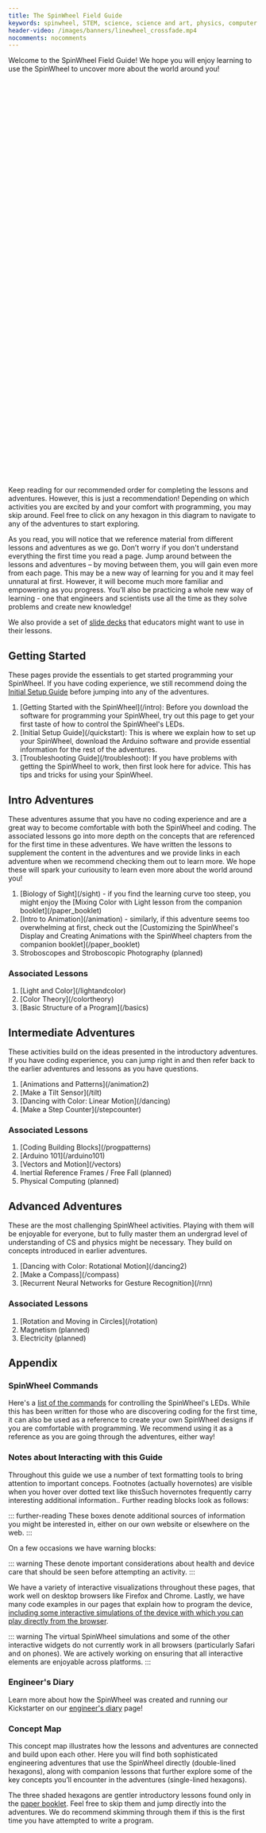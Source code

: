 ```yaml
---
title: The SpinWheel Field Guide
keywords: spinwheel, STEM, science, science and art, physics, computer science, middle school, high school, textbook
header-video: /images/banners/linewheel_crossfade.mp4
nocomments: nocomments
---
```


Welcome to the SpinWheel Field Guide! We hope you will enjoy learning to use the SpinWheel to uncover more about the world around you!

<style>
@font-face {
  font-family: 'xkcd';
  src: url('/xkcd-script.ttf')  format('truetype');
}

:root {
  /* Change this to change the appearance of the hexaons */
  --hex-width: 150px; 
  --hex-inner-border: 15px;
  
  /* Other hexagon dimentions */
  --hex-side: calc(var(--hex-width)/2);
  --hex-height: calc(var(--hex-side)*1.7320508075688772);
  --hex-tiptotip: calc(var(--hex-side)*3 - var(--hex-inner-border)*0.75);
  --hex-transition: all .2s ease;
}

/* Hexagons */
.hexagon-container {
  display: grid;
  grid-template-columns: var(--hex-tiptotip) var(--hex-tiptotip) var(--hex-tiptotip) var(--hex-tiptotip);
  grid-auto-rows: calc(var(--hex-height)/2 - var(--hex-inner-border)*1.7320508075688772/8);
  grid-gap: 0 0;
  font-family: xkcd;
}
.hexagon {
  align-items: center;
  cursor: pointer;
  display: flex;
  height: var(--hex-height);
  justify-content: center;
  position: relative;
  transition: var(--hex-transition);
  width: var(--hex-width);
}

.hexagon:nth-child(8n + 5),
.hexagon:nth-child(8n + 6),
.hexagon:nth-child(8n + 7),
.hexagon:nth-child(8n + 8) {
  margin-left: calc(var(--hex-side) * 1.5 - var(--hex-inner-border)*0.375);
}

.hexagon {
  clip-path: polygon(75% 0, 100% 50%, 75% 100%, 25% 100%, 0 50%, 25% 0);
}

.hexagon * {
  display: block;
  display: flex;
  justify-content: center;
  align-items: center;
  transition: var(--hex-transition);
  clip-path: polygon(75% 0, 100% 50%, 75% 100%, 25% 100%, 0 50%, 25% 0);
  background-color: white;
}

.hexagon a {
  text-align: center;
  line-height: 18px;
  font-size: 16px;
  text-decoration: none;
}

.hexagon *:hover {
  background-color: white !important;
  font-size: 18px !important;
}

.hexagon > * {
  width: calc(var(--hex-width) - var(--hex-inner-border));
  height: calc(var(--hex-height) - var(--hex-inner-border)*1.7320508075688772/2);
}

.hexagon > div > div {
  width: calc(var(--hex-width) - 1.8*var(--hex-inner-border));
  height: calc(var(--hex-height) - 1.8*var(--hex-inner-border)*1.7320508075688772/2);
}

.hexagon > div > div > a {
  width: calc(var(--hex-width) - 2.1*var(--hex-inner-border));
  height: calc(var(--hex-height) - 2.1*var(--hex-inner-border)*1.7320508075688772/2);
}
</style>

<ul id="hexmap" class="hexagon-container">
  <li class="hexagon"></li>
  <li class="hexagon"></li>
  <li class="hexagon"></li>
  <li class="hexagon"></li>
  <li class="hexagon"></li>
  <li class="hexagon"></li>
  <li class="hexagon"></li>
  <li class="hexagon"></li>
  <li class="hexagon"></li>
  <li class="hexagon"></li>
  <li class="hexagon"></li>
  <li class="hexagon"></li>
  <li class="hexagon"></li>
  <li class="hexagon"></li>
  <li class="hexagon"></li>
  <li class="hexagon"></li>
  <li class="hexagon"></li>
  <li class="hexagon"></li>
  <li class="hexagon"></li>
  <li class="hexagon"></li>
  <li class="hexagon"></li>
  <li class="hexagon"></li>
  <li class="hexagon"></li>
  <li class="hexagon"></li>
  <li class="hexagon"></li>
  <li class="hexagon"></li>
  <li class="hexagon"></li>
  <li class="hexagon"></li>
  <li class="hexagon"></li>
  <li class="hexagon"></li>
  <li class="hexagon"></li>
  <li class="hexagon"></li>
  <li class="hexagon"></li>
  <li class="hexagon"></li>
  <li class="hexagon"></li>
  <li class="hexagon"></li>
  <li class="hexagon"></li>
  <li class="hexagon"></li>
  <li class="hexagon"></li>
  <li class="hexagon"></li>
  <li class="hexagon"></li>
  <li class="hexagon"></li>
  <li class="hexagon"></li>
  <li class="hexagon"></li>
  <li class="hexagon"></li>
  <li class="hexagon"></li>
  <li class="hexagon"></li>
  <li class="hexagon"></li>
  <li class="hexagon"></li>
</ul>

Keep reading for our recommended order for completing the lessons and adventures. However, this is just a recommendation! Depending on which activities you are excited by and your comfort with programming, you may skip around. Feel free to click on any hexagon in this diagram to navigate to any of the adventures to start exploring.

As you read, you will notice that we reference material from different lessons and adventures as we go. Don’t worry if you don't understand everything the first time you read a page. Jump around between the lessons and adventures – by moving between them, you will gain even more from each page. 
This may be a new way of learning for you and it may feel unnatural at first. However, it will become much more familiar and empowering as you progress. You’ll also be practicing a whole new way of learning - one that engineers and scientists use all the time as they solve problems and create new knowledge! 

We also provide a set of [slide decks](/slides) that educators might want to use in their lessons.

## Getting Started

These pages provide the essentials to get started programming your SpinWheel. 
If you have coding experience, we still recommend doing the [Initial Setup Guide](/quickstart) before jumping into any of the adventures.

<ol>
<li> [Getting Started with the SpinWheel](/intro): Before you download the software for programming your SpinWheel, try out this page to get your first taste of how to control the SpinWheel's LEDs. </li>
<li> [Initial Setup Guide](/quickstart): This is where we explain how to set up your SpinWheel, download the Arduino software and provide essential information for the rest of the adventures. </li>
<li> [Troubleshooting Guide](/troubleshoot): If you have problems with getting the SpinWheel to work, then first look here for advice. This has tips and tricks for using your SpinWheel. </li>
</ol>

## Intro Adventures

These adventures assume that you have no coding experience and are a great way to become comfortable with both the SpinWheel and coding. The associated lessons go into more depth on the concepts that are referenced for the first time in these adventures. We have written the lessons to supplement the content in the adventures and we provide links in each adventure when we recommend checking them out to learn more. We hope these will spark your curiousity to learn even more about the world around you!

<ol>
<li>[Biology of Sight](/sight) - if you find the learning curve too steep, you might enjoy the [Mixing Color with Light lesson from the companion booklet](/paper_booklet)</li>
<li> [Intro to Animation](/animation) - similarly, if this adventure seems too overwhelming at first, check out the [Customizing the SpinWheel&#39;s Display and Creating Animations with the SpinWheel chapters from the companion booklet](/paper_booklet)</li>
<li> Stroboscopes and Stroboscopic Photography (planned) </li>
</ol>

### Associated Lessons
<ol>
<li> [Light and Color](/lightandcolor)</li>
<li> [Color Theory](/colortheory) </li>
<li> [Basic Structure of a Program](/basics)</li>
</ol>

## Intermediate Adventures

These activities build on the ideas presented in the introductory adventures. If you have coding experience, you can jump right in and then refer back to the earlier adventures and lessons as you have questions.

<ol>
<li>[Animations and Patterns](/animation2)</li>
<li> [Make a Tilt Sensor](/tilt)</li>
<li> [Dancing with Color: Linear Motion](/dancing)</li>
<li> [Make a Step Counter](/stepcounter)</li>
</ol>

### Associated Lessons
<ol>
<li> [Coding Building Blocks](/progpatterns)</li>
<li> [Arduino 101](/arduino101) </li>
<li> [Vectors and Motion](/vectors)</li>
<li> Inertial Reference Frames / Free Fall (planned)</li>
<li> Physical Computing (planned)</li>
</ol>

## Advanced Adventures

These are the most challenging SpinWheel activities. Playing with them will be enjoyable for everyone, but to fully master them an undergrad level of understanding of CS and physics might be necessary. They build on concepts introduced in earlier adventures.

<ol>
<li> [Dancing with Color: Rotational Motion](/dancing2)</li>
<li> [Make a Compass](/compass)</li>
<li> [Recurrent Neural Networks for Gesture Recognition](/rnn)</li>
</ol>

### Associated Lessons
<ol>
<li> [Rotation and Moving in Circles](/rotation)</li>
<li> Magnetism (planned)</li>
<li> Electricity (planned)</li>
</ol>

## Appendix

### SpinWheel Commands
Here's a [list of the commands](/allcommands) for controlling the SpinWheel's LEDs. While this has been written for those who are discovering coding for the first time, it can also be used as a reference to create your own SpinWheel designs if you are comfortable with programming. We recommend using it as a reference as you are going through the adventures, either way!

### Notes about Interacting with this Guide
Throughout this guide we use a number of text formatting tools to bring attention to important conceps. Footnotes (actually hovernotes) are visible when you hover <span class="footnote">over dotted text like this<span>Such hovernotes frequently carry interesting additional information.</span></span>.
Further reading blocks look as follows:

::: further-reading
These boxes denote additional sources of information you might be interested in, either on our own website or elsewhere on the web.
:::

On a few occasions we have warning blocks:

::: warning
These denote important considerations about health and device care that should be seen before attempting an activity.
:::

We have a variety of interactive visualizations throughout these pages, that work well on desktop browsers like Firefox and Chrome. Lastly, we have many code examples in our pages that explain how to program the device, [including some interactive simulations of the device with which you can play directly from the browser](/intro).

::: warning
The virtual SpinWheel simulations and some of the other interactive widgets do not currently work in all browsers (particularly Safari and on phones). We are actively working on ensuring that all interactive elements are enjoyable across platforms.
:::

### Engineer's Diary

Learn more about how the SpinWheel was created and running our Kickstarter on our [engineer's diary](/diary) page!

### Concept Map

This concept map illustrates how the lessons and adventures are connected and build upon each other. Here you will find both sophisticated engineering adventures that use the SpinWheel directly (double-lined hexagons), along with companion lessons that further explore some of the key concepts you’ll encounter in the adventures (single-lined hexagons).

The three shaded hexagons are gentler introductory lessons found only in the [paper booklet](/paper_booklet/). Feel free to skip them and jump directly into the adventures. We do recommend skimming through them if this is the first time you have attempted to write a program.


<ul id="hexmap2" class="hexagon-container">
  <li class="hexagon"></li>
  <li class="hexagon"></li>
  <li class="hexagon"></li>
  <li class="hexagon"></li>
  <li class="hexagon"></li>
  <li class="hexagon"></li>
  <li class="hexagon"></li>
  <li class="hexagon"></li>
  <li class="hexagon"></li>
  <li class="hexagon"></li>
  <li class="hexagon"></li>
  <li class="hexagon"></li>
  <li class="hexagon"></li>
  <li class="hexagon"></li>
  <li class="hexagon"></li>
  <li class="hexagon"></li>
  <li class="hexagon"></li>
  <li class="hexagon"></li>
  <li class="hexagon"></li>
  <li class="hexagon"></li>
  <li class="hexagon"></li>
  <li class="hexagon"></li>
  <li class="hexagon"></li>
  <li class="hexagon"></li>
  <li class="hexagon"></li>
  <li class="hexagon"></li>
  <li class="hexagon"></li>
  <li class="hexagon"></li>
  <li class="hexagon"></li>
  <li class="hexagon"></li>
  <li class="hexagon"></li>
  <li class="hexagon"></li>
  <li class="hexagon"></li>
  <li class="hexagon"></li>
  <li class="hexagon"></li>
  <li class="hexagon"></li>
  <li class="hexagon"></li>
  <li class="hexagon"></li>
  <li class="hexagon"></li>
  <li class="hexagon"></li>
  <li class="hexagon"></li>
  <li class="hexagon"></li>
  <li class="hexagon"></li>
  <li class="hexagon"></li>
  <li class="hexagon"></li>
  <li class="hexagon"></li>
  <li class="hexagon"></li>
  <li class="hexagon"></li>
  <li class="hexagon"></li>
</ul>

<script>
const tiles = [
{x:1, y:1, bgcolor:"#ffffff", textcolor:"#fffff", bordercolor:"#ffffff", inner: false, text:"Begin Here ➘", href:""},
{x:2, y:3, bgcolor:"#ffffff", textcolor:"#25aae1", bordercolor:"#25aae1", inner: true, text:"SpinWheel<br>Initial<br>Setup", href:"/quickstart"},
{x:2, y:2, bgcolor:"#ffffff", textcolor:"#25aae1", bordercolor:"#25aae1", inner: true, text:"SpinWheel<br>Troubleshooting<br>Guide", href:"/troubleshoot"},
{x:2, y:6, bgcolor:"#ffffff", textcolor:"#25aae1", bordercolor:"#25aae1", inner: false, text:"Arduino<br>101", href:"/arduino101"},
//light
{x:2, y:5, bgcolor:"#d0eeec", textcolor:"#13a89e", bordercolor:"#13a89e", inner: true, text:"Mixing<br>Color with<br>Light", href:"/paper_booklet"},
{x:1, y:6, bgcolor:"#ffffff", textcolor:"#13a89e", bordercolor:"#13a89e", inner: true, text:"Biology of<br>Sight", href:"/sight"},
{x:1, y:7, bgcolor:"#ffffff", textcolor:"#13a89e", bordercolor:"#13a89e", inner: false, text:"Color<br>Theory", href:"/colortheory"},
{x:1, y:5, bgcolor:"#ffffff", textcolor:"#13a89e", bordercolor:"#13a89e", inner: false, text:"Light and<br>Color", href:"/lightandcolor"},
//animations
{x:1, y:2, bgcolor:"#ffffff", textcolor:"#0e75bc", bordercolor:"#0e75bc", inner: true, text:"Getting<br>Started<br>with the<br>SpinWheel", href:"/intro"},
{x:2, y:4, bgcolor:"#d3eef9", textcolor:"#0e75bc", bordercolor:"#0e75bc", inner: true, text:"Customizing<br>the SpinWheel&#39;s<br>Display", href:"/paper_booklet"},
{x:3, y:1, bgcolor:"#ffffff", textcolor:"#0e75bc", bordercolor:"#0e75bc", inner: false, text:"Basic<br>Structure<br>of a<br>Program", href:"/basics"},
{x:3, y:3, bgcolor:"#d2e2f0", textcolor:"#0e75bc", bordercolor:"#0e75bc", inner: true, text:"Creating<br>Animations<br>with the<br>SpinWheel", href:"/paper_booklet"},
{x:3, y:2, bgcolor:"#ffffff", textcolor:"#0e75bc", bordercolor:"#0e75bc", inner: false, text:"Coding<br>Building<br>Blocks", href:"/progpatterns"},
{x:3, y:4, bgcolor:"#ffffff", textcolor:"#0e75bc", bordercolor:"#0e75bc", inner: true, text:"Intro to<br>Animation", href:"/animation"},
{x:4, y:5, bgcolor:"#ffffff", textcolor:"#0e75bc", bordercolor:"#0e75bc", inner: true, text:"Animations<br>and<br>Patterns", href:"/animation2"},
//motion
{x:3, y:6, bgcolor:"#ffffff", textcolor:"#9678b6", bordercolor:"#9678b6", inner: true, text:"Make a<br>Tilt Sensor", href:"/tilt"},
{x:3, y:8, bgcolor:"#ffffff", textcolor:"#9678b6", bordercolor:"#9678b6", inner: true, text:"Make a<br>Step Counter", href:"/stepcounter"},
{x:3, y:10, bgcolor:"#ffffff", textcolor:"#9678b6", bordercolor:"#9678b6", inner: true, text:"Gesture<br>recognition", href:"/rnn"},
{x:4, y:7, bgcolor:"#ffffff", textcolor:"#9678b6", bordercolor:"#9678b6", inner: false, text:"Vectors<br>and<br>Motion", href:"/vectors"},
{x:4, y:6, bgcolor:"#ffffff", textcolor:"#9678b6", bordercolor:"#9678b6", inner: true, text:"Dancing<br>with Color:<br>Linear<br>Motion", href:"/dancing"},
{x:4, y:8, bgcolor:"#ffffff", textcolor:"#9678b6", bordercolor:"#9678b6", inner: true, text:"Dancing<br>with Color:<br>Rotational<br>Motion", href:"/dancing2"},
//{x:4, y:9, bgcolor:"#ffffff", textcolor:"#9678b6", bordercolor:"#9678b6", inner: false, text:"Inertial<br>Reference<br>Frames", href:"/inertia"},
{x:4, y:10, bgcolor:"#ffffff", textcolor:"#9678b6", bordercolor:"#9678b6", inner: false, text:"Rotation<br>and<br>Circular<br>Motion", href:"/rotation"},
//magnetism
//{x:2, y:8, bgcolor:"#ffffff", textcolor:"#25aae1", bordercolor:"#25aae1", inner: false, text:"Electricity", href:"/electricity"},
{x:3, y:9, bgcolor:"#ffffff", textcolor:"#ef5188", bordercolor:"#ef5188", inner: true, text:"Make a<br>Compass", href:"/compass"},
//{x:2, y:10, bgcolor:"#ffffff", textcolor:"#ef5188", bordercolor:"#ef5188", inner: false, text:"Magnetism", href:"/magnetism"},
//reference
{x:4, y:1, bgcolor:"#ffffff", textcolor:"#25aae1", bordercolor:"#25aae1", inner: true, text:"SpinWheel<br>Functions<br>Reference", href:"/allcommands"},
//{x:4, y:3, bgcolor:"#ffffff", textcolor:"#25aae1", bordercolor:"#25aae1", inner: false, text:"Physical<br>computing", href:"/physicalcomputing"},
];

function render_hexmap(id) {
  const hexmap = document.getElementById(id);
  const allhexes = hexmap.getElementsByClassName("hexagon");
  for (const tile of tiles) {
    const hex = allhexes[(tile.x-1)+4*(tile.y-1)];

    hex.style["background-color"] = tile.bordercolor;
    var innerHTML = `<a href="${tile.href}" style="color:${tile.textcolor};background-color:${tile.bgcolor}">${tile.text}</a>`;
    if (tile.inner==true) {
      innerHTML = `<div style="background-color:${tile.bgcolor}"><div style="background-color:${tile.bordercolor}">${innerHTML}</div></div>`;
    }
    hex.innerHTML = innerHTML;
  }
}

render_hexmap("hexmap");
render_hexmap("hexmap2");

</script>

Some adventures, like [Biology of Sight](/sight), directly extend material from [the paper field guide](/paper_booklet). Others, like [Dancing with Color](/dancing), are completely new and will help you use the SpinWheel in even more exciting ways. The paper book isn’t required to get started, but it complements the online resources.

<a class="imagecredit" href="https://johnhegarty8.wixsite.com/johnhegarty">Header image credit: Jack Hegarty</a>
